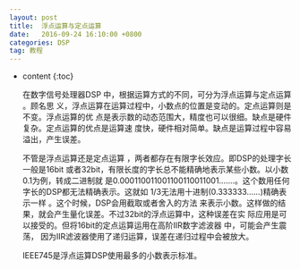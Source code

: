 ```yaml
---
layout: post
title:  浮点运算与定点运算
date:   2016-09-24 16:10:00 +0800
categories: DSP
tag: 教程
---
```


* content
{:toc}


   在数字信号处理器DSP中，根据运算方式的不同，可分为浮点运算与定点运算。顾名思
义，浮点运算在运算过程中，小数点的位置是变动的。定点运算则是不变。浮点运算的优
点是表示数的动态范围大，精度也可以很细。缺点是硬件复杂。定点运算的优点是运算速
度快，硬件相对简单。缺点是运算过程中容易溢出，产生误差。 

   不管是浮点运算还是定点运算，两者都存在有限字长效应。即DSP的处理字长一般是16bit
或者32bit，有限长度的字长总不能精确地表示某些小数。以小数0.1为例，转成二进制就
是0.000110011001100110011001.......。这个数用任何字长的DSP都无法精确表示。这就如
1/3无法用十进制(0.333333......)精确表示一样。这个时候，DSP会用截取或者舍入的方法
来表示小数。这样做的结果，就会产生量化误差。不过32bit的浮点运算中，这种误差在实
际应用是可以接受的。但将16bit的定点运算运用在高阶IIR数字滤波器中，可能会产生震荡，
因为IIR滤波器使用了递归运算，误差在递归过程中会被放大。 

   IEEE745是浮点运算DSP使用最多的小数表示标准。


